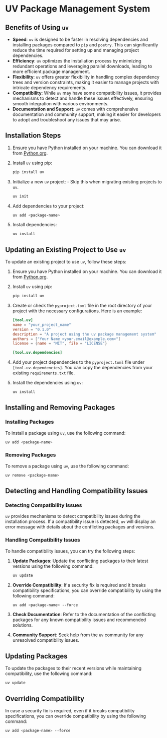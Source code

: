 # UV Package Management System

## Benefits of Using `uv`

- **Speed**: `uv` is designed to be faster in resolving dependencies and installing packages compared to `pip` and `poetry`. This can significantly reduce the time required for setting up and managing project dependencies.
- **Efficiency**: `uv` optimizes the installation process by minimizing redundant operations and leveraging parallel downloads, leading to more efficient package management.
- **Flexibility**: `uv` offers greater flexibility in handling complex dependency trees and version constraints, making it easier to manage projects with intricate dependency requirements.
- **Compatibility**: While `uv` may have some compatibility issues, it provides mechanisms to detect and handle these issues effectively, ensuring smooth integration with various environments.
- **Documentation and Support**: `uv` comes with comprehensive documentation and community support, making it easier for developers to adopt and troubleshoot any issues that may arise.

## Installation Steps

1. Ensure you have Python installed on your machine. You can download it from [Python.org](https://www.python.org/).

2. Install `uv` using pip:

    ```sh
    pip install uv
    ```

3. Initialize a new `uv` project: - Skip this when migrating existing projects to `uv`.

    ```sh
    uv init
    ```

4. Add dependencies to your project:

    ```sh
    uv add <package-name>
    ```

5. Install dependencies:

    ```sh
    uv install
    ```

## Updating an Existing Project to Use `uv`

To update an existing project to use `uv`, follow these steps:

1. Ensure you have Python installed on your machine. You can download it from [Python.org](https://www.python.org/).

2. Install `uv` using pip:

    ```sh
    pip install uv
    ```

3. Create or check the `pyproject.toml` file in the root directory of your project with the necessary configurations. Here is an example:

    ```toml
    [tool.uv]
    name = "your_project_name"
    version = "0.1.0"
    description = "A project using the uv package management system"
    authors = ["Your Name <your.email@example.com>"]
    license = {name = "MIT", file = "LICENSE"}

    [tool.uv.dependencies]
    ```

4. Add your project dependencies to the `pyproject.toml` file under `[tool.uv.dependencies]`. You can copy the dependencies from your existing `requirements.txt` file.

5. Install the dependencies using `uv`:

    ```sh
    uv install
    ```

## Installing and Removing Packages

### Installing Packages

To install a package using `uv`, use the following command:

```sh
uv add <package-name>
```

### Removing Packages

To remove a package using `uv`, use the following command:

```sh
uv remove <package-name>
```

## Detecting and Handling Compatibility Issues

### Detecting Compatibility Issues

`uv` provides mechanisms to detect compatibility issues during the installation process. If a compatibility issue is detected, `uv` will display an error message with details about the conflicting packages and versions.

### Handling Compatibility Issues

To handle compatibility issues, you can try the following steps:

1. **Update Packages**: Update the conflicting packages to their latest versions using the following command:

    ```sh
    uv update
    ```

2. **Override Compatibility**: If a security fix is required and it breaks compatibility specifications, you can override compatibility by using the following command:

    ```sh
    uv add <package-name> --force
    ```

3. **Check Documentation**: Refer to the documentation of the conflicting packages for any known compatibility issues and recommended solutions.

4. **Community Support**: Seek help from the `uv` community for any unresolved compatibility issues.

## Updating Packages

To update the packages to their recent versions while maintaining compatibility, use the following command:

```sh
uv update
```

## Overriding Compatibility

In case a security fix is required, even if it breaks compatibility specifications, you can override compatibility by using the following command:

```sh
uv add <package-name> --force
```
